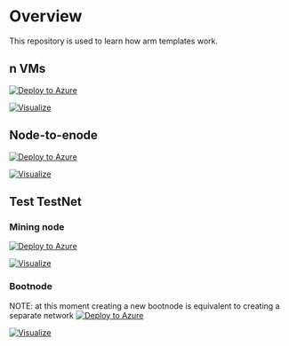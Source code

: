 # Overview
This repository is used to learn how arm templates work.

## n VMs
[![Deploy to Azure](http://azuredeploy.net/deploybutton.png)](https://portal.azure.com/#create/Microsoft.Template/uri/https%3a%2f%2fraw.githubusercontent.com%2foraclesorg%2ftest-templates%2fmaster%2fmain.json)

[![Visualize](http://armviz.io/visualizebutton.png)](http://armviz.io/#/?load=https%3a%2f%2fraw.githubusercontent.com%2foraclesorg%2fazure-templates%2fmaster%2fmain.json)

## Node-to-enode
[![Deploy to Azure](http://azuredeploy.net/deploybutton.png)](https://portal.azure.com/#create/Microsoft.Template/uri/https%3a%2f%2fraw.githubusercontent.com%2foraclesorg%2ftest-templates%2fmaster%2fnode-to-enode.json)

[![Visualize](http://armviz.io/visualizebutton.png)](http://armviz.io/#/?load=https%3a%2f%2fraw.githubusercontent.com%2foraclesorg%2fazure-templates%2fmaster%2fnode-to-enode.json)

## Test TestNet
### Mining node
[![Deploy to Azure](http://azuredeploy.net/deploybutton.png)](https://portal.azure.com/#create/Microsoft.Template/uri/https%3A%2F%2Fraw.githubusercontent.com%2Foraclesorg%2Ftest-templates%2Fmaster%2F1new%2Fmining-node%2Ftemplate.json)

[![Visualize](http://armviz.io/visualizebutton.png)](http://armviz.io/#/?load=https%3A%2F%2Fraw.githubusercontent.com%2Foraclesorg%2Ftest-templates%2Fmaster%2F1new%2Fmining-node%2Ftemplate.json)

### Bootnode
NOTE: at this moment creating a new bootnode is equivalent to creating a separate network
[![Deploy to Azure](http://azuredeploy.net/deploybutton.png)](https://portal.azure.com/#create/Microsoft.Template/uri/https%3A%2F%2Fraw.githubusercontent.com%2Foraclesorg%2Ftest-templates%2Fmaster%2F1new%2Fbootnode%2Ftemplate.json)

[![Visualize](http://armviz.io/visualizebutton.png)](http://armviz.io/#/?load=https%3A%2F%2Fraw.githubusercontent.com%2Foraclesorg%2Ftest-templates%2Fmaster%2F1new%2Fbootnode%2Ftemplate.json)
